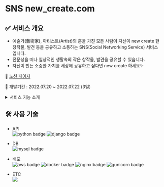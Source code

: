 # SNS new_create.com 

## ✅ 서비스 개요
  - 예술가(藝術家), 아티스트(Artist)의 혼을 가진 모든 사람이 자신이 new create 한 창작물, 발견 등을 공유하고 소통하는 SNS(Social Networking Service) 서비스입니다.
  - 전문성을 떠나 일상적인 생활속의 작은 창작물, 발견을 공유할 수 있습니다.
  - 자신이 만든 소중한 가치를 세상에 공유하고 싶다면 new create 하세요✨

📜 [노션 페이지](https://wool-cobalt-585.notion.site/SNS-new_create-com-84e9627ace194465ada3639f8c25d9bb) 

🚥 개발기간 : 2022.07.20 ~ 2022.07.22 (3일)

<div>
<details>
<summary>서비스 기능 소개</summary> <br>
<div markdown="1">
🗣 <b>New Create 서비스</b>에서는 다음과 같은 기능이 구현되어있습니다. <br> <br>

1. 
 
2. 
 
3. 
 
4. 
 
5. 
 
6. 

</div>
</details>

## 🛠 사용 기술
- API<br>
![python badge](https://img.shields.io/badge/Python-3.8-%233776AB?&logo=python&logoColor=white)
![django badge](https://img.shields.io/badge/Django-4.0.6-%23092E20?&logo=Django&logoColor=white)
- DB<br>
![mysql badge](https://img.shields.io/badge/MySQL-8.0.28-%234479A1?&logo=MySQL&logoColor=white)

- 배포<br>
![aws badge](https://img.shields.io/badge/AWS-EC2-%23FF9900?&logo=Amazon%20EC2&logoColor=white)
![docker badge](https://img.shields.io/badge/Docker-20.10.17-%232496ED?&logo=Docker&logoColor=white)
![nginx badge](https://img.shields.io/badge/Nginx-1.23.0-%23009639?logo=NGINX&locoColor=white)
![gunicorn badge](https://img.shields.io/badge/Gunicorn-20.1.0-%23499848?logo=Gunicorn&locoColor=white)

- ETC<br>
  <img src="https://img.shields.io/badge/Git-F05032?style=flat&logo=Git&logoColor=white"/>

<br>
